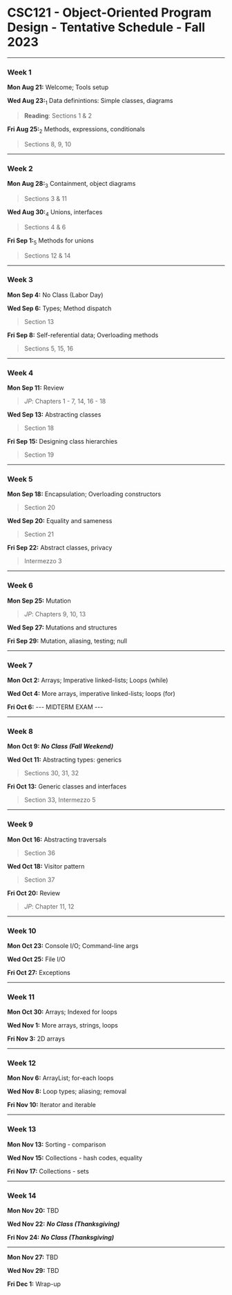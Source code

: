 
# CSC121 - Object-Oriented Program Design - Tentative Schedule - Fall 2023

---
### Week 1
**Mon Aug 21:** Welcome; Tools setup

**Wed Aug 23:**<sub>1</sub> Data definintions: Simple classes, diagrams
> **Reading**: Sections 1 & 2

**Fri Aug 25:**<sub>2</sub> Methods, expressions, conditionals
> Sections 8, 9, 10


---
### Week 2
**Mon Aug 28:**<sub>3</sub> Containment, object diagrams
> Sections 3 & 11

**Wed Aug 30:**<sub>4</sub> Unions, interfaces
> Sections 4 & 6

**Fri Sep 1:**<sub>5</sub> Methods for unions
> Sections 12 & 14


---
### Week 3
**Mon Sep 4:** No Class (Labor Day)

**Wed Sep 6:** Types; Method dispatch
> Section 13

**Fri Sep 8:** Self-referential data; Overloading methods
> Sections 5, 15, 16


---
### Week 4
**Mon Sep 11:** Review 
> *JP*: Chapters 1 - 7, 14, 16 - 18

**Wed Sep 13:** Abstracting classes
> Section 18

**Fri Sep 15:** Designing class hierarchies
> Section 19


---
### Week 5
**Mon Sep 18:** Encapsulation; Overloading constructors
> Section 20

**Wed Sep 20:** Equality and sameness
> Section 21

**Fri Sep 22:** Abstract classes, privacy
> Intermezzo 3


---
### Week 6
**Mon Sep 25:** Mutation
> *JP*: Chapters 9, 10,  13

**Wed Sep 27:** Mutations and structures

**Fri Sep 29:** Mutation, aliasing, testing; null


---
### Week 7
**Mon Oct 2:** Arrays; Imperative linked-lists; Loops (while)

**Wed Oct 4:** More arrays, imperative linked-lists; loops (for)

**Fri Oct 6:**   --- MIDTERM EXAM ---


---
### Week 8
**Mon Oct 9:** ***No Class (Fall Weekend)***

**Wed Oct 11:** Abstracting types: generics
> Sections 30, 31, 32

**Fri Oct 13:** Generic classes and interfaces
> Section 33, Intermezzo 5


---
### Week 9
**Mon Oct 16:** Abstracting traversals
> Section 36

**Wed Oct 18:** Visitor pattern
> Section 37

**Fri Oct 20:** Review
> *JP*: Chapter 11, 12


---
### Week 10
**Mon Oct 23:** Console I/O; Command-line args

**Wed Oct 25:** File I/O

**Fri Oct 27:** Exceptions


---
### Week 11
**Mon Oct 30:** Arrays; Indexed for loops

**Wed Nov 1:** More arrays, strings, loops

**Fri Nov 3:** 2D arrays


---
### Week 12
**Mon Nov 6:** ArrayList; for-each loops

**Wed Nov 8:** Loop types; aliasing; removal

**Fri Nov 10:** Iterator and iterable


---
### Week 13
**Mon Nov 13:** Sorting - comparison

**Wed Nov 15:** Collections - hash codes, equality

**Fri Nov 17:** Collections - sets


---
### Week 14
**Mon Nov 20:** TBD

**Wed Nov 22:** ***No Class (Thanksgiving)***

**Fri Nov 24:** ***No Class (Thanksgiving)***


---
**Mon Nov 27:** TBD

**Wed Nov 29:** TBD

**Fri Dec 1:** Wrap-up


